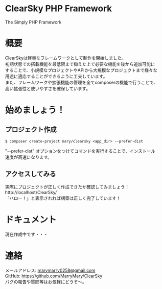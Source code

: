 # ClearSky PHP Framework
The Simply PHP Framework  

# 概要
ClearSkyは軽量なフレームワークとして制作を開始しました。  
初期状態での搭載機能を最低限まで抑えた上で必要な機能を後から追加可能にすることで、小規模なプロジェクトやAPIから大規模なプロジェクトまで様々な用途に適応することができるように工夫しています。  
また、フレームワークや拡張機能の管理を全てcomposerの機能で行うことで、高い拡張性と使いやすさを確保しています。  

# 始めましょう！
## プロジェクト作成
```
$ composer create-project mary/clearsky <app_dir> --prefer-dist
```  
"--prefer-dist" オプションをつけてコマンドを実行することで、インストール速度が高速になります。

## アクセスしてみる
実際にプロジェクトが正しく作成できたか確認してみましょう！  
http://localhost/ClearSky/  
「ハロー！」と表示されれば構築は正しく完了しています！
  
# ドキュメント
現在作成中です・・・

# 連絡
メールアドレス: marymarry0258@gmail.com  
GitHub: https://github.com/MarryMary/ClearSky  
バグの報告や質問等はお気軽にどうぞ〜。